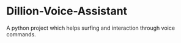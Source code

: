 # Dillion-Voice-Assistant
A python project which helps surfing and interaction through voice commands. 
